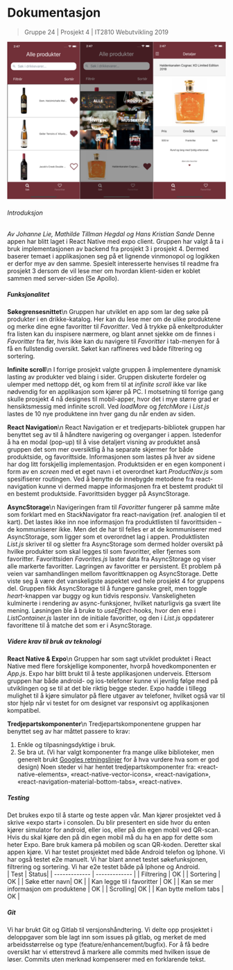 # Dokumentasjon

> Gruppe 24 | Prosjekt 4 | IT2810 Webutvikling 2019

![Demo](./assets/readme/readmeIMG.png)

###### Introduksjon

_Av Johanne Lie, Mathilde Tillman Hegdal og Hans Kristian Sande_
Denne appen har blitt laget i React Native med expo client.
Gruppen har valgt å ta i bruk implementasjonen av backend fra prosjekt 3 i prosjekt 4. Dermed baserer temaet i applikasjonen seg på et lignende vinmonopol og logikken er derfor mye av den samme. Spesielt interesserte henvises til readme fra prosjekt 3 dersom de vil lese mer om hvordan klient-siden er koblet sammen med server-siden (Se Apollo).

##### Funksjonalitet

**Søkegrensesnittet**\n
Gruppen har utviklet en app som lar deg søke på produkter i en drikke-katalog. Her kan du lese mer om de ulike produktene og merke dine egne favoritter til _Favoritter_. Ved å trykke på enkeltprodukter fra listen kan du inspisere nærmere, og blant annet sjekke om de finnes i _Favoritter_ fra før, hvis ikke kan du navigere til _Favoritter_ i tab-menyen for å få en fullstendig oversikt. Søket kan raffineres ved både filtrering og sortering.

**Infinite scroll**\n
I forrige prosjekt valgte gruppen å implementere dynamisk lasting av produkter ved blaing i sider. Gruppen diskuterte fordeler og ulemper med nettopp dét, og kom frem til at _infinite scroll_ ikke var like nødvendig for en applikasjon som kjører på PC. I motsetning til forrige gang skulle prosjekt 4 nå designes til mobil-apper, hvor det i mye større grad er hensiktsmessig med infinite scroll. Ved _loadMore_ og _fetchMore_ i _List.js_ lastes de 10 nye produktene inn hver gang du når enden av siden.

**React Navigation**\n
React Navigation er et tredjeparts-bibliotek gruppen har benyttet seg av til å håndtere navigering og overganger i appen. Istedenfor å ha en modal (pop-up) til å vise detaljert visning av produktet anså gruppen det som mer oversiktlig å ha separate skjermer for både produktside, og favorittside. Informasjonen som lastes på hver av sidene har dog litt forskjellig implementasjon. Produktsiden er en egen komponent i form av en _screen_ med et eget navn i et overordnet kart _ProductNav.js_ som spesifiserer routingen. Ved å benytte de innebygde metodene fra react-navigation kunne vi dermed mappe informasjonen fra et bestemt produkt til en bestemt produktside. Favorittsiden bygger på AsyncStorage.

**AsyncStorage**\n
Navigeringen fram til _Favoritter_ fungerer på samme måte som forklart med en StackNavigator fra react-navigation (ref. analogien til et kart). Det lastes ikke inn noe informasjon fra produktlisten til favorittsiden – de kommuniserer ikke. Men det de har til felles er at de kommuniserer med AsyncStorage, som ligger som et overordnet lag i appen. Produktlisten _List.js_ skriver til og sletter fra AsyncStorage som dermed holder oversikt på hvilke produkter som skal legges til som favoritter, eller fjernes som favoritter. Favorittsiden _Favorites.js_ laster data fra AsyncStorage og viser alle markerte favoritter. Lagringen av favoritter er persistent.
Et problem på veien var samhandlingen mellom favorittknappen og AsyncStorage. Dette viste seg å være det vanskeligste aspektet ved hele prosjekt 4 for gruppens del. Gruppen fikk AsyncStorage til å fungere ganske greit, men toggle _heart_-knappen var buggy og kun tidvis responsiv. Vanskeligheten kulminerte i rendering av async-funksjoner, hvilket naturligvis ga svært lite mening. Løsningen ble å bruke to _useEffect_-hooks, hvor den ene i _ListContainer.js_ laster inn de initiale favoritter, og den i _List.js_ oppdaterer favorittene til å matche det som er i AsyncStorage.

##### Videre krav til bruk av teknologi

**React Native & Expo**\n
Gruppen har som sagt utviklet produktet i React Native med flere forskjellige komponenter, hvorpå hovedkomponenten er _App.js_. Expo har blitt brukt til å teste applikasjonen underveis. Ettersom gruppen har både android- og ios-telefoner kunne vi jevnlig følge med på utviklingen og se til at det ble riktig begge steder. Expo hadde i tillegg mulighet til å kjøre simulator på flere utgaver av telefoner, hvilket også var til stor hjelp når vi testet for om designet var responsivt og applikasjonen kompatibel.

**Tredjepartskomponenter**\n
Tredjepartskomponentene gruppen har benyttet seg av har måttet passere to krav:

1. Enkle og tilpasningsdyktige i bruk.
2. Se bra ut.
   (Vi har valgt komponenter fra mange ulike biblioteker, men generelt brukt [Googles retningslinjer](https://material.io/design/iconography/product-icons.html#) for å hva vurdere hva som er god design)
   Noen steder vi har hentet tredjepartskomponenter fra: «react-native-elements», «react-native-vector-icons», «react-navigation», «react-navigation-material-bottom-tabs», «react-native».

##### Testing

Det brukes expo til å starte og teste appen vår. Man kjører prosjektet ved å skrive «expo start» i consolen. Du blir presentert en side hvor du enten kjører simulator for android, eller ios, eller på din egen mobil ved QR-scan. Hvis du skal kjøre den på din egen mobil må du ha en app for dette som heter Expo. Bare bruk kamera på mobilen og scan QR-koden. Deretter skal appen kjøre.
Vi har testet prosjektet med både Android telefon og Iphone. Vi har også testet e2e manuelt. Vi har blant annet testet søkefunksjonen, filtrering og sortering. Vi har e2e testet både på Iphone og Android.
</br>
| Test | Status|
| ------------- | ------------- |
| Filtrering | OK |
| Sortering | OK |
| Søke etter navn| OK |
| Kan legge til i favoritter | OK |
| Kan se mer informasjon om produktene | OK |
| Scrolling| OK |
| Kan bytte mellom tabs | OK |

##### Git

Vi har brukt Git og Gitlab til versjonshåndtering. Vi delte opp prosjektet i deloppgaver som ble lagt inn som issues på gitlab, og merket de med arbeidsstørrelse og type (feature/enhancement/bugfix). For å få bedre oversikt har vi etterstrevd å markere alle commits med hvilken issue de løser. Commits uten merknad kompenserer med en forklarende tekst.
